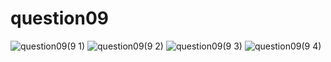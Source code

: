 # question09
![question09(9 1)](https://github.com/talharusman/pf-fall-23/assets/142867808/937711cb-d5ba-497a-84ae-166ecf2a9e93)
![question09(9 2)](https://github.com/talharusman/pf-fall-23/assets/142867808/f054f470-c586-4722-930d-2d418663f9d2)
![question09(9 3)](https://github.com/talharusman/pf-fall-23/assets/142867808/465e1e60-34a1-4d1a-8958-f5d508c35db4)
![question09(9 4)](https://github.com/talharusman/pf-fall-23/assets/142867808/1b477b71-c7cb-4da1-8fba-934cf8b620e7)
